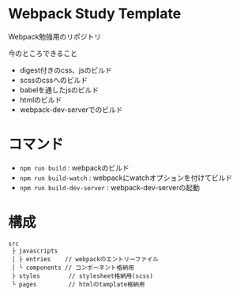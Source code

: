 # Webpack Study Template

Webpack勉強用のリポジトリ

今のところできること

* digest付きのcss、jsのビルド
* scssのcssへのビルド
* babelを通したjsのビルド
* htmlのビルド
* webpack-dev-serverでのビルド

# コマンド

* `npm run build` : webpackのビルド
* `npm run build-watch` : webpackにwatchオプションを付けてビルド
* `npm run build-dev-server` : webpack-dev-serverの起動

# 構成

```
src
 ├ javascripts
 │ ├ entries    // webpackのエントリーファイル
 │ └ components // コンポーネント格納用
 ├ styles        // stylesheet格納用(scss)
 └ pages         // htmlのtamplate格納用
```
